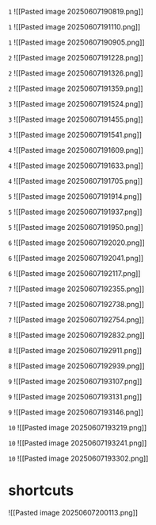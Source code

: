 `1`
![[Pasted image 20250607190819.png]]

`1`
![[Pasted image 20250607191110.png]]

`1`
![[Pasted image 20250607190905.png]]

`2`
![[Pasted image 20250607191228.png]]

`2`
![[Pasted image 20250607191326.png]]

`2`
![[Pasted image 20250607191359.png]]

`3`
![[Pasted image 20250607191524.png]]

`3`
![[Pasted image 20250607191455.png]]

`3`
![[Pasted image 20250607191541.png]]

`4`
![[Pasted image 20250607191609.png]]

`4`
![[Pasted image 20250607191633.png]]

`4`
![[Pasted image 20250607191705.png]]

`5`
![[Pasted image 20250607191914.png]]

`5`
![[Pasted image 20250607191937.png]]

`5`
![[Pasted image 20250607191950.png]]

`6`
![[Pasted image 20250607192020.png]]

`6`
![[Pasted image 20250607192041.png]]

`6`
![[Pasted image 20250607192117.png]]

`7`
![[Pasted image 20250607192355.png]]

`7`
![[Pasted image 20250607192738.png]]

`7`
![[Pasted image 20250607192754.png]]

`8`
![[Pasted image 20250607192832.png]]

`8`
![[Pasted image 20250607192911.png]]

`8`
![[Pasted image 20250607192939.png]]

`9`
![[Pasted image 20250607193107.png]]

`9`
![[Pasted image 20250607193131.png]]

`9`
![[Pasted image 20250607193146.png]]

`10`
![[Pasted image 20250607193219.png]]

`10`
![[Pasted image 20250607193241.png]]

`10`
![[Pasted image 20250607193302.png]]

# shortcuts
![[Pasted image 20250607200113.png]]